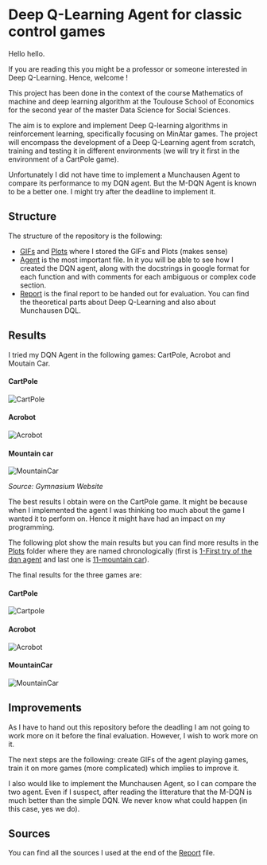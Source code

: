 # Deep Q-Learning Agent for classic control games

Hello hello.

If you are reading this you might be a professor or someone interested in Deep Q-Learning. Hence, welcome !

This project has been done in the context of the course Mathematics of machine and deep learning algorithm at the Toulouse School of Economics for the second year of the master Data Science for Social Sciences.

The aim is to explore and implement Deep Q-learning algorithms in reinforcement learning, specifically focusing on MinAtar games. The project will encompass the development of a Deep Q-Learning agent from scratch, training and testing it in different environments (we will try it first in the environment of a CartPole game).

Unfortunately I did not have time to implement a Munchausen Agent to compare its performance to my DQN agent. But the M-DQN Agent is known to be a better one. I might try after the deadline to implement it. 

## Structure

The structure of the repository is the following: 

  - [GIFs](GIFs) and [Plots](Plots) where I stored the GIFs and Plots (makes sense)
  - [Agent](AGENT.py) is the most important file. In it you will be able to see how I created the DQN agent, along with the docstrings in google format for each function and with comments for each ambiguous or complex code section.
  - [Report](REPORT.md) is the final report to be handed out for evaluation. You can find the theoretical parts about Deep Q-Learning and also about Munchausen DQL.

## Results

I tried my DQN Agent in the following games: CartPole, Acrobot and Moutain Car.

#### CartPole

![CartPole](GIFs/cart_pole.gif)

#### Acrobot

![Acrobot](GIFs/acrobot.gif)

#### Mountain car

![MountainCar](GIFs/mountain_car.gif)

*Source: Gymnasium Website*

The best results I obtain were on the CartPole game. It might be because when I implemented the agent I was thinking too much about the game I wanted it to perform on. Hence it might have had an impact on my programming. 

The following plot show the main results but you can find more results in the [Plots](Plots) folder where they are named chronologically (first is [1-First try of the dqn agent](Plots/1-First%20try%20of%20the%20dqn%20agent.png) and last one is [11-mountain car](Plots/11-%20mountain%20car.png)).

The final results for the three games are: 

#### CartPole

![Cartpole](Plots/8-%20final%20CartPole.png)

#### Acrobot

![Acrobot](Plots/9-%20Acrobot%20V1.png)

#### MountainCar

![MountainCar](Plots/11-%20mountain%20car.png)

## Improvements

As I have to hand out this repository before the deadling I am not going to work more on it before the final evaluation. However, I wish to work more on it.

The next steps are the following: create GIFs of the agent playing games, train it on more games (more complicated) which implies to improve it.

I also would like to implement the Munchausen Agent, so I can compare the two agent. Even if I suspect, after reading the litterature that the M-DQN is much better than the simple DQN. We never know what could happen (in this case, yes we do).


## Sources

You can find all the sources I used at the end of the [Report](REPORT.md) file. 
